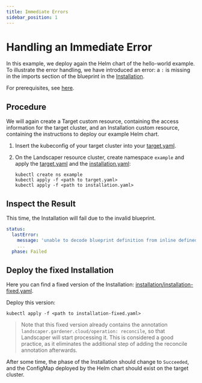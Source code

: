 ```yaml
---
title: Immediate Errors
sidebar_position: 1
---
```


# Handling an Immediate Error

In this example, we deploy again the Helm chart of the hello-world example.
To illustrate the error handling, we have introduced an error: a `:` is missing in the imports section
of the blueprint in the [Installation](./installation/installation.yaml).

For prerequisites, see [here](../../README.md).

## Procedure

We will again create a Target custom resource, containing the access information for the target cluster, and an Installation custom resource, containing the instructions to deploy our example Helm chart. 

1. Insert the kubeconfig of your target cluster into your [target.yaml](installation/target.yaml). 

2. On the Landscaper resource cluster, create namespace `example` and apply the [target.yaml](installation/target.yaml) and the [installation.yaml](installation/installation.yaml):
   
   ```shell
   kubectl create ns example
   kubectl apply -f <path to target.yaml>
   kubectl apply -f <path to installation.yaml>
   ```

## Inspect the Result

This time, the Installation will fail due to the invalid blueprint.

```yaml
status:
  lastError:
    message: 'unable to decode blueprint definition from inline defined blueprint.yaml: line 6: could not find expected '':'''
    ...
  phase: Failed
```

## Deploy the fixed Installation

Here you can find a fixed version of the Installation: 
[installation/installation-fixed.yaml](./installation/installation-fixed.yaml).

Deploy this version:

```shell
kubectl apply -f <path to installation-fixed.yaml>
```

> Note that this fixed version already contains the annotation `landscaper.gardener.cloud/operation: reconcile`, so that Landscaper will start processing it. This is considered a good practice, as it eliminates the additional step of adding the reconcile annotation afterwards.

After some time, the phase of the Installation should change to `Succeeded`, and the ConfigMap deployed by the Helm chart should exist on the target cluster.
